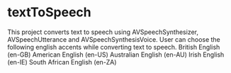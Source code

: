 # textToSpeech

This project converts text to speech using AVSpeechSynthesizer, AVSpeechUtterance and AVSpeechSynthesisVoice. 
User can choose the following english accents while converting text to speech. 
British English (en-GB)
American English (en-US)
Australian English (en-AU)
Irish English (en-IE)
South African English (en-ZA)
